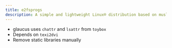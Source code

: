 ```yaml
---
title: e2fsprogs
description: A simple and lightweight Linux® distribution based on musl libc and toybox
---
```


- glaucus uses `chattr` and `lsattr` from `toybox`
- Depends on `texi2dvi`
- Remove static libraries manually
